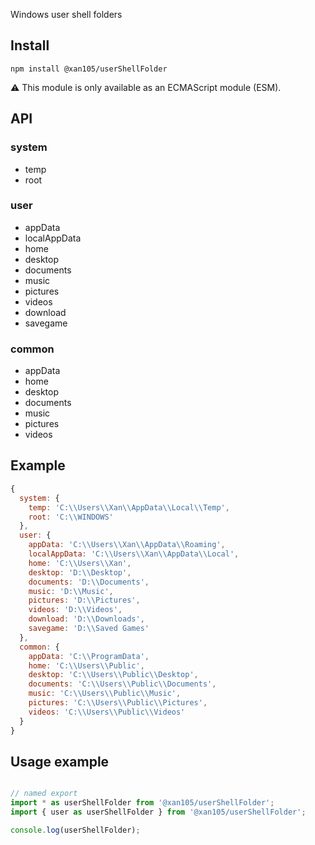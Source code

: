 Windows user shell folders

Install
-------

```
npm install @xan105/userShellFolder
```

⚠️ This module is only available as an ECMAScript module (ESM).

API
---

### system
- temp
- root

### user
- appData
- localAppData
- home
- desktop
- documents
- music
- pictures
- videos
- download
- savegame

### common
- appData
- home
- desktop
- documents
- music
- pictures
- videos

## Example

```js
{
  system: { 
    temp: 'C:\\Users\\Xan\\AppData\\Local\\Temp', 
    root: 'C:\\WINDOWS' 
  },
  user: {
    appData: 'C:\\Users\\Xan\\AppData\\Roaming',
    localAppData: 'C:\\Users\\Xan\\AppData\\Local',
    home: 'C:\\Users\\Xan',
    desktop: 'D:\\Desktop',
    documents: 'D:\\Documents',
    music: 'D:\\Music',
    pictures: 'D:\\Pictures',
    videos: 'D:\\Videos',
    download: 'D:\\Downloads',
    savegame: 'D:\\Saved Games'
  },
  common: {
    appData: 'C:\\ProgramData',
    home: 'C:\\Users\\Public',
    desktop: 'C:\\Users\\Public\\Desktop',
    documents: 'C:\\Users\\Public\\Documents',
    music: 'C:\\Users\\Public\\Music',
    pictures: 'C:\\Users\\Public\\Pictures',
    videos: 'C:\\Users\\Public\\Videos'
  }
}
```

Usage example
-------------

```js

// named export
import * as userShellFolder from '@xan105/userShellFolder';
import { user as userShellFolder } from '@xan105/userShellFolder';

console.log(userShellFolder);

```

